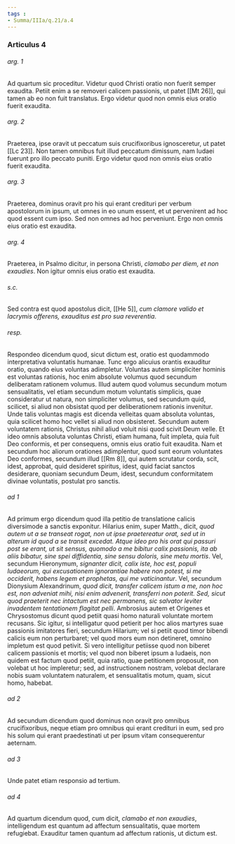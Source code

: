 ```yaml
---
tags : 
- Summa/IIIa/q.21/a.4
---
```


### Articulus 4

###### arg. 1
Ad quartum sic proceditur. Videtur quod Christi oratio non fuerit semper exaudita. Petiit enim a se removeri calicem passionis, ut patet [[Mt 26]], qui tamen ab eo non fuit translatus. Ergo videtur quod non omnis eius oratio fuerit exaudita.

###### arg. 2
Praeterea, ipse oravit ut peccatum suis crucifixoribus ignosceretur, ut patet [[Lc 23]]. Non tamen omnibus fuit illud peccatum dimissum, nam Iudaei fuerunt pro illo peccato puniti. Ergo videtur quod non omnis eius oratio fuerit exaudita.

###### arg. 3
Praeterea, dominus oravit pro his qui erant credituri per verbum apostolorum in ipsum, ut omnes in eo unum essent, et ut pervenirent ad hoc quod essent cum ipso. Sed non omnes ad hoc perveniunt. Ergo non omnis eius oratio est exaudita.

###### arg. 4
Praeterea, in Psalmo dicitur, in persona Christi, *clamabo per diem, et non exaudies*. Non igitur omnis eius oratio est exaudita.

###### s.c.
Sed contra est quod apostolus dicit, [[He 5]], *cum clamore valido et lacrymis offerens, exauditus est pro sua reverentia*.

###### resp.
Respondeo dicendum quod, sicut dictum est, oratio est quodammodo interpretativa voluntatis humanae. Tunc ergo alicuius orantis exauditur oratio, quando eius voluntas adimpletur. Voluntas autem simpliciter hominis est voluntas rationis, hoc enim absolute volumus quod secundum deliberatam rationem volumus. Illud autem quod volumus secundum motum sensualitatis, vel etiam secundum motum voluntatis simplicis, quae consideratur ut natura, non simpliciter volumus, sed secundum quid, scilicet, si aliud non obsistat quod per deliberationem rationis invenitur. Unde talis voluntas magis est dicenda velleitas quam absoluta voluntas, quia scilicet homo hoc vellet si aliud non obsisteret. Secundum autem voluntatem rationis, Christus nihil aliud voluit nisi quod scivit Deum velle. Et ideo omnis absoluta voluntas Christi, etiam humana, fuit impleta, quia fuit Deo conformis, et per consequens, omnis eius oratio fuit exaudita. Nam et secundum hoc aliorum orationes adimplentur, quod sunt eorum voluntates Deo conformes, secundum illud [[Rm 8]], qui autem scrutatur corda, scit, idest, approbat, quid desideret spiritus, idest, quid faciat sanctos desiderare, quoniam secundum Deum, idest, secundum conformitatem divinae voluntatis, postulat pro sanctis.

###### ad 1
Ad primum ergo dicendum quod illa petitio de translatione calicis diversimode a sanctis exponitur. Hilarius enim, super Matth., dicit, *quod autem ut a se transeat rogat, non ut ipse praetereatur orat, sed ut in alterum id quod a se transit excedat. Atque ideo pro his orat qui passuri post se erant, ut sit sensus, quomodo a me bibitur calix passionis, ita ab aliis bibatur, sine spei diffidentia, sine sensu doloris, sine metu mortis*. Vel, secundum Hieronymum, *signanter dicit, calix iste, hoc est, populi Iudaeorum, qui excusationem ignorantiae habere non potest, si me occiderit, habens legem et prophetas, qui me vaticinantur*. Vel, secundum Dionysium Alexandrinum, *quod dicit, transfer calicem istum a me, non hoc est, non adveniat mihi, nisi enim advenerit, transferri non poterit. Sed, sicut quod praeterit nec intactum est nec permanens, sic salvator leviter invadentem tentationem flagitat pelli*. Ambrosius autem et Origenes et Chrysostomus dicunt quod petiit quasi homo naturali voluntate mortem recusans. Sic igitur, si intelligatur quod petierit per hoc alios martyres suae passionis imitatores fieri, secundum Hilarium; vel si petiit quod timor bibendi calicis eum non perturbaret; vel quod mors eum non detineret, omnino impletum est quod petivit. Si vero intelligitur petiisse quod non biberet calicem passionis et mortis; vel quod non biberet ipsum a Iudaeis, non quidem est factum quod petiit, quia ratio, quae petitionem proposuit, non volebat ut hoc impleretur; sed, ad instructionem nostram, volebat declarare nobis suam voluntatem naturalem, et sensualitatis motum, quam, sicut homo, habebat.

###### ad 2
Ad secundum dicendum quod dominus non oravit pro omnibus crucifixoribus, neque etiam pro omnibus qui erant credituri in eum, sed pro his solum qui erant praedestinati ut per ipsum vitam consequerentur aeternam.

###### ad 3
Unde patet etiam responsio ad tertium.

###### ad 4
Ad quartum dicendum quod, cum dicit, *clamabo et non exaudies*, intelligendum est quantum ad affectum sensualitatis, quae mortem refugiebat. Exauditur tamen quantum ad affectum rationis, ut dictum est.

